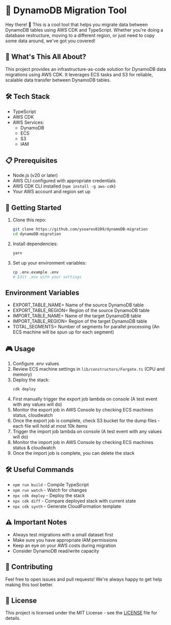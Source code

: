 # 🚀 DynamoDB Migration Tool

Hey there! 👋 This is a cool tool that helps you migrate data between DynamoDB tables using AWS CDK and TypeScript. Whether you're doing a database restructure, moving to a different region, or just need to copy some data around, we've got you covered!

## 🎯 What's This All About?

This project provides an infrastructure-as-code solution for DynamoDB data migrations using AWS CDK. It leverages ECS tasks and S3 for reliable, scalable data transfer between DynamoDB tables.

## 🛠 Tech Stack

- TypeScript
- AWS CDK
- AWS Services:
  - DynamoDB
  - ECS
  - S3
  - IAM

## 📋 Prerequisites

- Node.js (v20 or later)
- AWS CLI configured with appropriate credentials
- AWS CDK CLI installed (`npm install -g aws-cdk`)
- Your AWS account and region set up

## 🚀 Getting Started

1. Clone this repo:
   ```bash
   git clone https://github.com/ysoares0209/dynamoDB-migration
   cd dynamoDB-migration
   ```

2. Install dependencies:
   ```bash
   yarn
   ```

3. Set up your environment variables:
   ```bash
   cp .env.example .env
   # Edit .env with your settings
   ```

## Environment Variables

- EXPORT_TABLE_NAME= Name of the source DynamoDB table
- EXPORT_TABLE_REGION= Region of the source DynamoDB table
- IMPORT_TABLE_NAME= Name of the target DynamoDB table
- IMPORT_TABLE_REGION= Region of the target DynamoDB table
- TOTAL_SEGMENTS= Number of segments for parallel processing (An ECS machine will be spun up for each segment)

## 🎮 Usage

1. Configure .env values
2. Review ECS machine settings in `lib/constructors/Fargate.ts` (CPU and memory)
3. Deploy the stack:
   ```bash
   cdk deploy
   ```
4. First manually trigger the export job lambda on console (A test event with any values will do)
5. Monitor the export job in AWS Console by checking ECS machines status, cloudwatch
6. Once the export job is complete, check S3 bucket for the dump files - each file will hold at most 10k items
7. Trigger the import job lambda on console (A test event with any values will do)
8. Monitor the import job in AWS Console by checking ECS machines status & cloudwatch
9. Once the import job is complete, you can delete the stack

## 🛠 Useful Commands

- `npm run build` - Compile TypeScript
- `npm run watch` - Watch for changes
- `npx cdk deploy` - Deploy the stack
- `npx cdk diff` - Compare deployed stack with current state
- `npx cdk synth` - Generate CloudFormation template

## ⚠️ Important Notes

- Always test migrations with a small dataset first
- Make sure you have appropriate IAM permissions
- Keep an eye on your AWS costs during migration
- Consider DynamoDB read/write capacity

## 🤝 Contributing

Feel free to open issues and pull requests! We're always happy to get help making this tool better.

## 📝 License

This project is licensed under the MIT License - see the [LICENSE](LICENSE) file for details.
